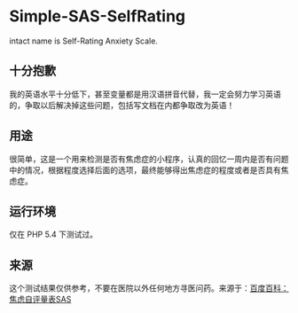 # Simple-SAS-SelfRating
intact name is Self-Rating Anxiety Scale.
## 十分抱歉
我的英语水平十分低下，甚至变量都是用汉语拼音代替，我一定会努力学习英语的，争取以后解决掉这些问题，包括写文档在内都争取改为英语！
## 用途
很简单，这是一个用来检测是否有焦虑症的小程序，认真的回忆一周内是否有问题中的情况，根据程度选择后面的选项，最终能够得出焦虑症的程度或者是否具有焦虑症。
## 运行环境
仅在 PHP 5.4 下测试过。

## 来源
这个测试结果仅供参考，不要在医院以外任何地方寻医问药。来源于：[百度百科：焦虑自评量表SAS](http://baike.baidu.com/link?url=JqifPiztzixoL4aoTO8srN0Kkj4JCzl7iwL7ITEcRE3z98nVeW28-5Izp30gJJ6u1_-MPQ3gmP6EDjyP5N3oWhKm4zDsT5Pt1MIyBHuKjQ9e-usy4Yh-Mt1pmUtIM4wpVA4pWwpTNaqQY2FomdNMQJtbryTMPEp4gFQ8s-iVbxy)
